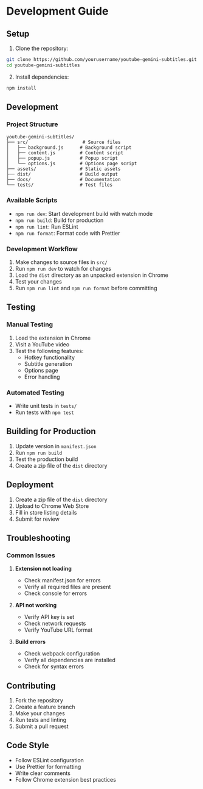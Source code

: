 # Development Guide

## Setup

1. Clone the repository:
```bash
git clone https://github.com/yourusername/youtube-gemini-subtitles.git
cd youtube-gemini-subtitles
```

2. Install dependencies:
```bash
npm install
```

## Development

### Project Structure
```
youtube-gemini-subtitles/
├── src/                    # Source files
│   ├── background.js      # Background script
│   ├── content.js         # Content script
│   ├── popup.js           # Popup script
│   └── options.js         # Options page script
├── assets/                # Static assets
├── dist/                  # Build output
├── docs/                  # Documentation
└── tests/                 # Test files
```

### Available Scripts

- `npm run dev`: Start development build with watch mode
- `npm run build`: Build for production
- `npm run lint`: Run ESLint
- `npm run format`: Format code with Prettier

### Development Workflow

1. Make changes to source files in `src/`
2. Run `npm run dev` to watch for changes
3. Load the `dist` directory as an unpacked extension in Chrome
4. Test your changes
5. Run `npm run lint` and `npm run format` before committing

## Testing

### Manual Testing
1. Load the extension in Chrome
2. Visit a YouTube video
3. Test the following features:
   - Hotkey functionality
   - Subtitle generation
   - Options page
   - Error handling

### Automated Testing
- Write unit tests in `tests/`
- Run tests with `npm test`

## Building for Production

1. Update version in `manifest.json`
2. Run `npm run build`
3. Test the production build
4. Create a zip file of the `dist` directory

## Deployment

1. Create a zip file of the `dist` directory
2. Upload to Chrome Web Store
3. Fill in store listing details
4. Submit for review

## Troubleshooting

### Common Issues

1. **Extension not loading**
   - Check manifest.json for errors
   - Verify all required files are present
   - Check console for errors

2. **API not working**
   - Verify API key is set
   - Check network requests
   - Verify YouTube URL format

3. **Build errors**
   - Check webpack configuration
   - Verify all dependencies are installed
   - Check for syntax errors

## Contributing

1. Fork the repository
2. Create a feature branch
3. Make your changes
4. Run tests and linting
5. Submit a pull request

## Code Style

- Follow ESLint configuration
- Use Prettier for formatting
- Write clear comments
- Follow Chrome extension best practices 